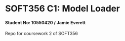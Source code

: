 # SOFT356 C1: Model Loader

#### Student No: 10550420 / Jamie Everett

Repo for coursework 2 of SOFT356